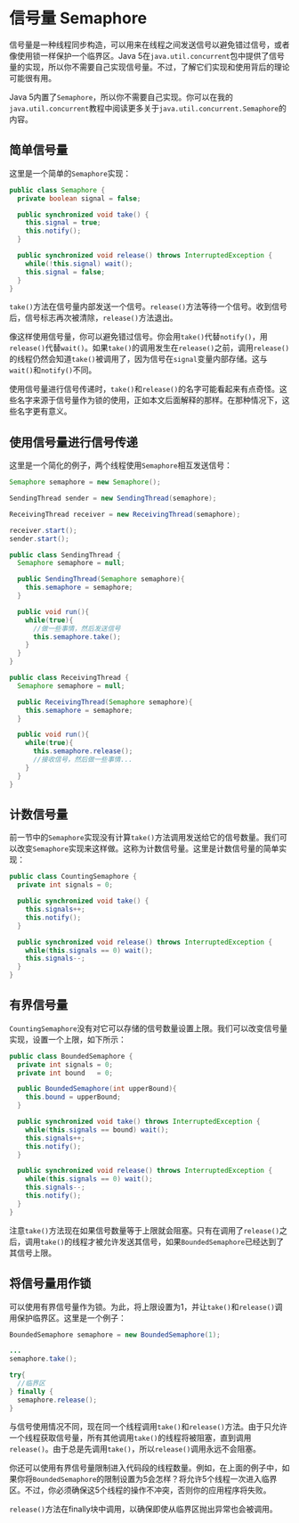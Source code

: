 # 信号量 Semaphore

信号量是一种线程同步构造，可以用来在线程之间发送信号以避免错过信号，或者像使用锁一样保护一个临界区。Java 5在`java.util.concurrent`包中提供了信号量的实现，所以你不需要自己实现信号量。不过，了解它们实现和使用背后的理论可能很有用。

Java 5内置了`Semaphore`，所以你不需要自己实现。你可以在我的`java.util.concurrent`教程中阅读更多关于`java.util.concurrent.Semaphore`的内容。

## 简单信号量

这里是一个简单的`Semaphore`实现：

```java
public class Semaphore {
  private boolean signal = false;

  public synchronized void take() {
    this.signal = true;
    this.notify();
  }

  public synchronized void release() throws InterruptedException {
    while(!this.signal) wait();
    this.signal = false;
  }
}
```

`take()`方法在信号量内部发送一个信号。`release()`方法等待一个信号。收到信号后，信号标志再次被清除，`release()`方法退出。

像这样使用信号量，你可以避免错过信号。你会用`take()`代替`notify()`，用`release()`代替`wait()`。如果`take()`的调用发生在`release()`之前，调用`release()`的线程仍然会知道`take()`被调用了，因为信号在`signal`变量内部存储。这与`wait()`和`notify()`不同。

使用信号量进行信号传递时，`take()`和`release()`的名字可能看起来有点奇怪。这些名字来源于信号量作为锁的使用，正如本文后面解释的那样。在那种情况下，这些名字更有意义。

## 使用信号量进行信号传递

这里是一个简化的例子，两个线程使用`Semaphore`相互发送信号：

```java
Semaphore semaphore = new Semaphore();

SendingThread sender = new SendingThread(semaphore);

ReceivingThread receiver = new ReceivingThread(semaphore);

receiver.start();
sender.start();
```

```java
public class SendingThread {
  Semaphore semaphore = null;

  public SendingThread(Semaphore semaphore){
    this.semaphore = semaphore;
  }

  public void run(){
    while(true){
      //做一些事情，然后发送信号
      this.semaphore.take();
    }
  }
}
```

```java
public class ReceivingThread {
  Semaphore semaphore = null;

  public ReceivingThread(Semaphore semaphore){
    this.semaphore = semaphore;
  }

  public void run(){
    while(true){
      this.semaphore.release();
      //接收信号，然后做一些事情...
    }
  }
}
```

## 计数信号量

前一节中的`Semaphore`实现没有计算`take()`方法调用发送给它的信号数量。我们可以改变`Semaphore`实现来这样做。这称为计数信号量。这里是计数信号量的简单实现：

```java
public class CountingSemaphore {
  private int signals = 0;

  public synchronized void take() {
    this.signals++;
    this.notify();
  }

  public synchronized void release() throws InterruptedException {
    while(this.signals == 0) wait();
    this.signals--;
  }
}
```

## 有界信号量

`CountingSemaphore`没有对它可以存储的信号数量设置上限。我们可以改变信号量实现，设置一个上限，如下所示：

```java
public class BoundedSemaphore {
  private int signals = 0;
  private int bound   = 0;

  public BoundedSemaphore(int upperBound){
    this.bound = upperBound;
  }

  public synchronized void take() throws InterruptedException {
    while(this.signals == bound) wait();
    this.signals++;
    this.notify();
  }

  public synchronized void release() throws InterruptedException {
    while(this.signals == 0) wait();
    this.signals--;
    this.notify();
  }
}
```

注意`take()`方法现在如果信号数量等于上限就会阻塞。只有在调用了`release()`之后，调用`take()`的线程才被允许发送其信号，如果`BoundedSemaphore`已经达到了其信号上限。

## 将信号量用作锁

可以使用有界信号量作为锁。为此，将上限设置为1，并让`take()`和`release()`调用保护临界区。这里是一个例子：

```java
BoundedSemaphore semaphore = new BoundedSemaphore(1);

...
semaphore.take();

try{
  //临界区
} finally {
  semaphore.release();
}
```

与信号使用情况不同，现在同一个线程调用`take()`和`release()`方法。由于只允许一个线程获取信号量，所有其他调用`take()`的线程将被阻塞，直到调用`release()`。由于总是先调用`take()`，所以`release()`调用永远不会阻塞。

你还可以使用有界信号量限制进入代码段的线程数量。例如，在上面的例子中，如果你将`BoundedSemaphore`的限制设置为5会怎样？将允许5个线程一次进入临界区。不过，你必须确保这5个线程的操作不冲突，否则你的应用程序将失败。

`release()`方法在finally块中调用，以确保即使从临界区抛出异常也会被调用。


